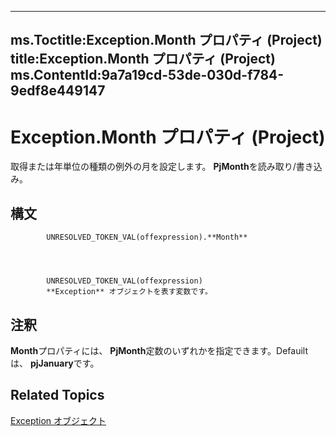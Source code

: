 

---
ms.Toctitle:Exception.Month プロパティ (Project)
title:Exception.Month プロパティ (Project)
ms.ContentId:9a7a19cd-53de-030d-f784-9edf8e449147
---
# Exception.Month プロパティ (Project)




取得または年単位の種類の例外の月を設定します。 **PjMonth**を読み取り/書き込み。

## 構文

            UNRESOLVED_TOKEN_VAL(offexpression).**Month**




            UNRESOLVED_TOKEN_VAL(offexpression)
            **Exception** オブジェクトを表す変数です。



## 注釈
**Month**プロパティには、 **PjMonth**定数のいずれかを指定できます。Defauilt は、 **pjJanuary**です。



## Related Topics

[Exception オブジェクト](105372cd-2e8b-0fd0-f565-0a75c907a40a.md)




